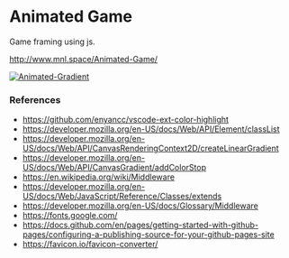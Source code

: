 # Animated Game
Game framing using js.

http://www.mnl.space/Animated-Game/

[![Animated-Gradient](/src/img/Animation-Game.gif)](http://mnl.space/Animated-Game/)


### References
- https://github.com/enyancc/vscode-ext-color-highlight
- https://developer.mozilla.org/en-US/docs/Web/API/Element/classList
- https://developer.mozilla.org/en-US/docs/Web/API/CanvasRenderingContext2D/createLinearGradient
- https://developer.mozilla.org/en-US/docs/Web/API/CanvasGradient/addColorStop
- https://en.wikipedia.org/wiki/Middleware
- https://developer.mozilla.org/en-US/docs/Web/JavaScript/Reference/Classes/extends
- https://developer.mozilla.org/en-US/docs/Glossary/Middleware
- https://fonts.google.com/
- https://docs.github.com/en/pages/getting-started-with-github-pages/configuring-a-publishing-source-for-your-github-pages-site
- https://favicon.io/favicon-converter/